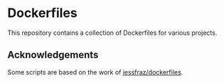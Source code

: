 # Dockerfiles

This repository contains a collection of Dockerfiles for various projects.

## Acknowledgements

Some scripts are based on the work of [jessfraz/dockerfiles](https://github.com/jessfraz/dockerfiles).
